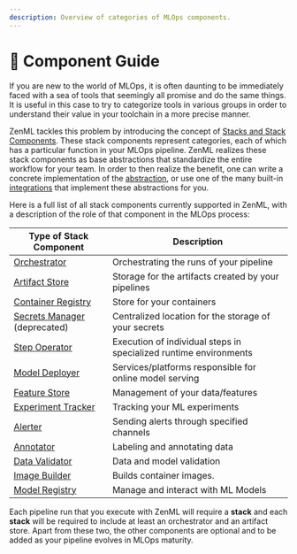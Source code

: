 ```yaml
---
description: Overview of categories of MLOps components.
---
```


# 📜 Component Guide

If you are new to the world of MLOps, it is often daunting to be immediately faced with a sea of tools that seemingly
all promise and do the same things. It is useful in this case to try to categorize tools in various groups in order to
understand their value in your toolchain in a more precise manner.

ZenML tackles this problem by introducing the concept
of [Stacks and Stack Components](/docs/book/user-guide/starter-guide/understand-stacks.md). These stack components represent
categories, each of which has a particular function in your MLOps pipeline. ZenML realizes these stack components as
base abstractions that standardize the entire workflow for your team. In order to then realize the benefit, one can
write a concrete implementation of
the [abstraction](/docs/book/platform-guide/set-up-your-mlops-platform/implement-a-custom-stack-component.md), or use 
one of the many built-in [integrations](integration-overview.md) that implement these abstractions for you.

Here is a full list of all stack components currently supported in ZenML, with a description of the role of that
component in the MLOps process:

| **Type of Stack Component**                                          | **Description**                                                   |
|----------------------------------------------------------------------|-------------------------------------------------------------------|
| [Orchestrator](orchestrators/orchestrators.md)                       | Orchestrating the runs of your pipeline                           |
| [Artifact Store](artifact-stores/artifact-stores.md)                 | Storage for the artifacts created by your pipelines               |
| [Container Registry](container-registries/container-registries.md)   | Store for your containers                                         |
| [Secrets Manager](secrets-managers/secrets-managers.md) (deprecated) | Centralized location for the storage of your secrets              |
| [Step Operator](step-operators/step-operators.md)                    | Execution of individual steps in specialized runtime environments |
| [Model Deployer](model-deployers/model-deployers.md)                 | Services/platforms responsible for online model serving           |
| [Feature Store](feature-stores/feature-stores.md)                    | Management of your data/features                                  |
| [Experiment Tracker](experiment-trackers/experiment-trackers.md)     | Tracking your ML experiments                                      |
| [Alerter](alerters/alerters.md)                                      | Sending alerts through specified channels                         |
| [Annotator](annotators/annotators.md)                                | Labeling and annotating data                                      |
| [Data Validator](data-validators/data-validators.md)                 | Data and model validation                                         |
| [Image Builder](image-builders/image-builders.md)                    | Builds container images.                                          |
| [Model Registry](model-registries/model-registries.md)               | Manage and interact with ML Models                                |

Each pipeline run that you execute with ZenML will require a **stack** and each **stack** will be required to include at
least an orchestrator and an artifact store. Apart from these two, the other components are optional and to be added as
your pipeline evolves in MLOps maturity.
